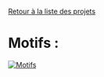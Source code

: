 [Retour à la liste des projets](../../../projets/blob/main/README.md)

# Motifs :

[![Motifs](http://img.youtube.com/vi/c3Mgl9dxsBg/0.jpg)](http://www.youtube.com/watch?v=c3Mgl9dxsBg "Motifs")
